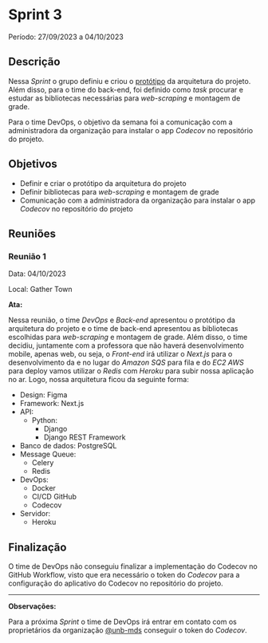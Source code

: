 # Sprint 3

Período: 27/09/2023 a 04/10/2023

## Descrição

Nessa _Sprint_ o grupo definiu e criou o [protótipo](https://www.figma.com/file/ZhAq8LRcclpWHYi4XnUySw/Sua-Grade-UnB---System-Design?type=whiteboard&node-id=0%3A1&t=cMpcdtmFllfPV9Xq-1) da arquitetura do projeto. Além disso, para o time do back-end, foi definido como _task_ procurar e estudar as bibliotecas necessárias para _web-scraping_ e montagem de grade.

Para o time DevOps, o objetivo da semana foi a comunicação com a administradora da organização para instalar o app _Codecov_ no repositório do projeto.

## Objetivos

- Definir e criar o protótipo da arquitetura do projeto
- Definir bibliotecas para _web-scraping_ e montagem de grade
- Comunicação com a administradora da organização para instalar o app _Codecov_ no repositório do projeto

## Reuniões

### Reunião 1

Data: 04/10/2023

Local: Gather Town

**Ata:**

Nessa reunião, o time _DevOps_ e _Back-end_ apresentou o protótipo da arquitetura do projeto e o time de back-end apresentou as bibliotecas escolhidas para _web-scraping_ e montagem de grade. Além disso, o time decidiu, juntamente com a professora que não haverá desenvolvimento mobile, apenas web, ou seja, o _Front-end_ irá utilizar o _Next.js_ para o desenvolvimento da e no lugar do _Amazon SQS_ para fila e do _EC2 AWS_ para deploy vamos utilizar o _Redis_ com _Heroku_ para subir nossa aplicação no ar. Logo, nossa arquitetura ficou da seguinte forma:

- Design: Figma
- Framework: Next.js
- API:
    - Python:
        - Django
        - Django REST Framework
- Banco de dados: PostgreSQL
- Message Queue:
    - Celery
    - Redis
- DevOps:
    - Docker
    - CI/CD GitHub
    - Codecov
- Servidor:
    - Heroku

## Finalização

O time de DevOps não conseguiu finalizar a implementação do Codecov no GitHub Workflow, visto que era necessário o token do _Codecov_ para a configuração do aplicativo do Codecov no repositório do projeto.

---

**Observações:**

Para a próxima _Sprint_ o time de DevOps irá entrar em contato com os proprietários da organização [@unb-mds](https://github.com/unb-mds) conseguir o token do _Codecov_.

